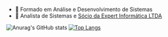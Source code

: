 - 🔭 Formado em Análise e Desenvolvimento de Sistemas
- 🌱 Analista de Sistemas e <a href='http://expertme.com.br/' target='#'> Sócio da Expert Informática LTDA </a>

![Anurag's GitHub stats](https://github-readme-stats.vercel.app/api?username=ronaldoexpert&show_icons=true&theme=radical)
[![Top Langs](https://github-readme-stats.vercel.app/api/top-langs/?username=ronaldoexpert&layout=compact)](https://github.com/anuraghazra/github-readme-stats)

<!--
**ronaldoexpert/ronaldoexpert** is a ✨ _special_ ✨ repository because its `README.md` (this file) appears on your GitHub profile.

Here are some ideas to get you started:
- 👯 I’m looking to collaborate on ...
- 🤔 I’m looking for help with ...
- 💬 Ask me about ...
- 📫 How to reach me: ...
- 😄 Pronouns: ...
- ⚡ Fun fact: ...
-->
